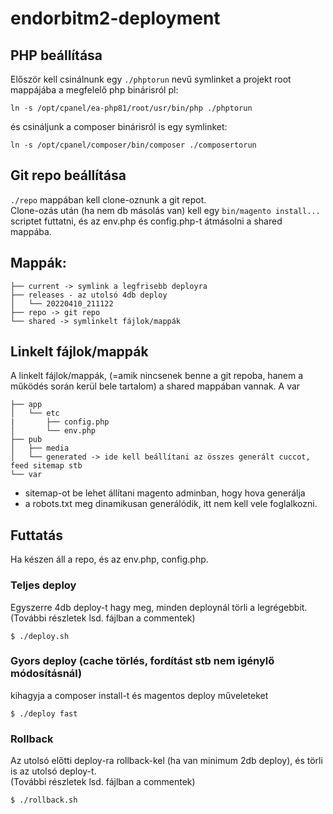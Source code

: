 # endorbitm2-deployment

## PHP beállítása

Először kell csinálnunk egy `./phptorun` nevű symlinket a projekt root mappájába a megfelelő php binárisról
pl:
```
ln -s /opt/cpanel/ea-php81/root/usr/bin/php ./phptorun
```
és csináljunk a composer binárisról is egy symlinket:
```
ln -s /opt/cpanel/composer/bin/composer ./composertorun
```
## Git repo beállítása
`./repo` mappában kell clone-oznunk a git repot.  
Clone-ozás után (ha nem db másolás van) kell egy `bin/magento install...` scriptet futtatni, 
és az env.php és config.php-t átmásolni a shared mappába. 


## Mappák:
```
├── current -> symlink a legfrisebb deployra
├── releases - az utolsó 4db deploy
│   └── 20220410_211122
├── repo -> git repo
└── shared -> symlinkelt fájlok/mappák 
```

## Linkelt fájlok/mappák
A linkelt fájlok/mappák, (=amik nincsenek benne a git repoba, hanem a működés során kerül bele tartalom) a shared mappában vannak. A var
```
├── app
│   └── etc
|       ├── config.php
│       └── env.php
├── pub
│   ├── media
│   └── generated -> ide kell beállítani az összes generált cuccot, feed sitemap stb
└── var
```
 
- sitemap-ot be lehet állítani magento adminban, hogy hova generálja
- a robots.txt meg dinamikusan generálódik, itt nem kell vele foglalkozni.


## Futtatás
Ha készen áll a repo, és az env.php, config.php.
### Teljes deploy
Egyszerre 4db deploy-t hagy meg, minden deploynál törli a legrégebbit.  
(További részletek lsd. fájlban a commentek)  
 
```
$ ./deploy.sh 
```
### Gyors deploy (cache törlés, fordítást stb nem igénylő módosításnál)
kihagyja a composer install-t és  magentos deploy műveleteket  
```
$ ./deploy fast
```

### Rollback
Az utolsó előtti deploy-ra rollback-kel (ha van minimum 2db deploy), és törli is az utolsó deploy-t.  
(További részletek lsd. fájlban a commentek)  
```
$ ./rollback.sh 
```



